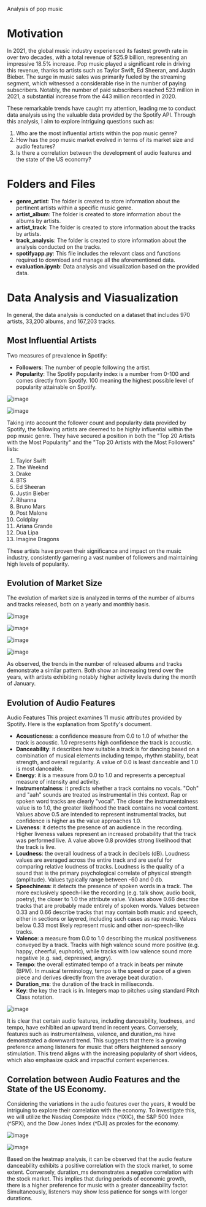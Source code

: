 Analysis of pop music

# Motivation
In 2021, the global music industry experienced its fastest growth rate in over two decades, with a total revenue of $25.9 billion, representing an impressive 18.5% increase. Pop music played a significant role in driving this revenue, thanks to artists such as Taylor Swift, Ed Sheeran, and Justin Bieber. The surge in music sales was primarily fueled by the streaming segment, which witnessed a considerable rise in the number of paying subscribers. Notably, the number of paid subscribers reached 523 million in 2021, a substantial increase from the 443 million recorded in 2020.<br />

These remarkable trends have caught my attention, leading me to conduct data analysis using the valuable data provided by the Spotify API. Through this analysis, I aim to explore intriguing questions such as:<br />

1. Who are the most influential artists within the pop music genre?<br />
2. How has the pop music market evolved in terms of its market size and audio features?<br />
3. Is there a correlation between the development of audio features and the state of the US economy?<br />

# Folders and Files
* **genre_artist**: The folder is created to store information about the pertinent artists within a specific music genre.
* **artist_album**: The folder is created to store information about the albums by artists.
* **artist_track**: The folder is created to store information about the tracks by artists.
* **track_analysis**: The folder is created to store information about the analysis conducted on the tracks.
* **spotifyapp.py**: This file includes the relevant class and functions required to download and manage all the aforementioned data.
* **evaluation.ipynb**: Data analysis and visualization based on the provided data.

# Data Analysis and Viasualization
In general, the data analysis is conducted on a dataset that includes 970 artists, 33,200 albums, and 167,203 tracks.
## Most Influential Artists

Two measures of prevalence in Spotify:

* **Followers**: The number of people following the artist.
* **Popularity**: The Spotify popularity index is a number from 0-100 and comes directly from Spotify. 100 meaning the highest possible level of popularity attainable on Spotify.

![image](https://github.com/jjjjjooooo/music-analyzer/assets/50882720/3e9642cf-62c7-494a-b494-325c06185861)

![image](https://github.com/jjjjjooooo/music-analyzer/assets/50882720/f62e20c5-4a18-4385-868f-300e7a95f05c)

Taking into account the follower count and popularity data provided by Spotify, the following artists are deemed to be highly influential within the pop music genre. They have secured a position in both the "Top 20 Artists with the Most Popularity" and the "Top 20 Artists with the Most Followers" lists:

1. Taylor Swift
2. The Weeknd
3. Drake
4. BTS
5. Ed Sheeran
6. Justin Bieber
7. Rihanna
8. Bruno Mars
9. Post Malone
10. Coldplay
11. Ariana Grande
12. Dua Lipa
13. Imagine Dragons

These artists have proven their significance and impact on the music industry, consistently garnering a vast number of followers and maintaining high levels of popularity.

## Evolution of Market Size
The evolution of market size is analyzed in terms of the number of albums and tracks released, both on a yearly and monthly basis.

![image](https://github.com/jjjjjooooo/music-analyzer/assets/50882720/7828494f-0c91-42eb-b719-41a8a6bb388d)

![image](https://github.com/jjjjjooooo/music-analyzer/assets/50882720/c52b7850-1435-4f2a-bb8d-b7fc42a7ca5d)

![image](https://github.com/jjjjjooooo/music-analyzer/assets/50882720/d573c289-5505-4326-a3ce-1e720cc466a0)

![image](https://github.com/jjjjjooooo/music-analyzer/assets/50882720/d6577120-6841-4894-b5c3-fcae06f7c9f6)

As observed, the trends in the number of released albums and tracks demonstrate a similar pattern. Both show an increasing trend over the years, with artists exhibiting notably higher activity levels during the month of January.

## Evolution of Audio Features

Audio Features
This project examines 11 music attributes provided by Spotify. Here is the explanation from Spotify's document.

* **Acousticness**: a confidence measure from 0.0 to 1.0 of whether the track is acoustic. 1.0 represents high confidence the track is acoustic.
* **Danceability**: it describes how suitable a track is for dancing based on a combination of musical elements including tempo, rhythm stability, beat strength, and overall regularity. A value of 0.0 is least danceable and 1.0 is most danceable.
* **Energy**: it is a measure from 0.0 to 1.0 and represents a perceptual measure of intensity and activity.
* **Instrumentalness**: it predicts whether a track contains no vocals. "Ooh" and "aah" sounds are treated as instrumental in this context. Rap or spoken word tracks are clearly "vocal". The closer the instrumentalness value is to 1.0, the greater likelihood the track contains no vocal content. Values above 0.5 are intended to represent instrumental tracks, but confidence is higher as the value approaches 1.0.
* **Liveness**: it detects the presence of an audience in the recording. Higher liveness values represent an increased probability that the track was performed live. A value above 0.8 provides strong likelihood that the track is live.
* **Loudness**: the overall loudness of a track in decibels (dB). Loudness values are averaged across the entire track and are useful for comparing relative loudness of tracks. Loudness is the quality of a sound that is the primary psychological correlate of physical strength (amplitude). Values typically range between -60 and 0 db.
* **Speechiness**: it detects the presence of spoken words in a track. The more exclusively speech-like the recording (e.g. talk show, audio book, poetry), the closer to 1.0 the attribute value. Values above 0.66 describe tracks that are probably made entirely of spoken words. Values between 0.33 and 0.66 describe tracks that may contain both music and speech, either in sections or layered, including such cases as rap music. Values below 0.33 most likely represent music and other non-speech-like tracks.
* **Valence**: a measure from 0.0 to 1.0 describing the musical positiveness conveyed by a track. Tracks with high valence sound more positive (e.g. happy, cheerful, euphoric), while tracks with low valence sound more negative (e.g. sad, depressed, angry).
* **Tempo**: the overall estimated tempo of a track in beats per minute (BPM). In musical terminology, tempo is the speed or pace of a given piece and derives directly from the average beat duration.
* **Duration_ms**: the duration of the track in milliseconds.
* **Key**: the key the track is in. Integers map to pitches using standard Pitch Class notation.

![image](https://github.com/jjjjjooooo/music-analyzer/assets/50882720/135afeaa-2003-4026-a983-5b596b8a03aa)

It is clear that certain audio features, including danceability, loudness, and tempo, have exhibited an upward trend in recent years. Conversely, features such as instrumentalness, valence, and duration_ms have demonstrated a downward trend. This suggests that there is a growing preference among listeners for music that offers heightened sensory stimulation. This trend aligns with the increasing popularity of short videos, which also emphasize quick and impactful content experiences.

## Correlation between Audio Features and the State of the US Economy.
Considering the variations in the audio features over the years, it would be intriguing to explore their correlation with the economy. To investigate this, we will utilize the Nasdaq Composite Index (^IXIC), the S&P 500 Index (^SPX), and the Dow Jones Index (^DJI) as proxies for the economy.

![image](https://github.com/jjjjjooooo/music-analyzer/assets/50882720/c04a4b25-65c5-4e63-a967-2a0608e433c8)


![image](https://github.com/jjjjjooooo/music-analyzer/assets/50882720/2a985935-aba3-4e36-8629-0bc5e3aa6ad4)

Based on the heatmap analysis, it can be observed that the audio feature danceability exhibits a positive correlation with the stock market, to some extent. Conversely, duration_ms demonstrates a negative correlation with the stock market. This implies that during periods of economic growth, there is a higher preference for music with a greater danceability factor. Simultaneously, listeners may show less patience for songs with longer durations.









